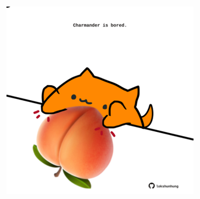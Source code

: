 <!-- built at 20/03/2021, 24:02:56 UTC -->
<p align="center">
  <img width="500" height="500" src="./ReadmeImage.svg">
</p>
